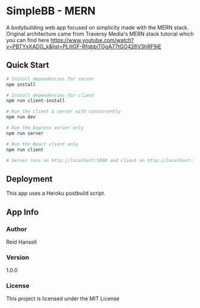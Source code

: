 # SimpleBB - MERN

A bodybuilding web app focused on simplicity made with the MERN stack. Original architecture came from Traversy Media's MERN stack tutorial which you can find here https://www.youtube.com/watch?v=PBTYxXADG_k&list=PLillGF-RfqbbiTGgA77tGO426V3hRF9iE

## Quick Start

```bash
# Install dependencies for server
npm install

# Install dependencies for client
npm run client-install

# Run the client & server with concurrently
npm run dev

# Run the Express server only
npm run server

# Run the React client only
npm run client

# Server runs on http://localhost:5000 and client on http://localhost:3000
```

## Deployment

This app uses a Heroku postbuild script.

## App Info

### Author

Reid Hansell

### Version

1.0.0

### License

This project is licensed under the MIT License
